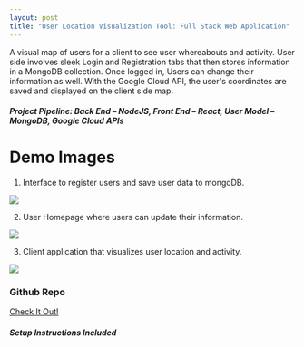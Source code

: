 ```yaml
---
layout: post
title: "User Location Visualization Tool: Full Stack Web Application"
---
```


A visual map of users for a client to see user whereabouts and activity. User side involves sleek Login and Registration tabs that then stores information in a MongoDB collection. Once logged in, Users can change their information as well. With the Google Cloud API, the user's coordinates are saved and displayed on the client side map.
##### Project Pipeline: Back End – NodeJS, Front End – React, User Model – MongoDB, Google Cloud APIs

# Demo Images
1. Interface to register users and save user data to mongoDB.

<img src="{{ site.url }}/assets/Files/UserLocationDemo/Register.png"/>

2. User Homepage where users can update their information.

<img src="{{ site.url }}/assets/Files/UserLocationDemo/Login.png"/>

3. Client application that visualizes user location and activity.

<img src="{{ site.url }}/assets/Files/UserLocationDemo/Visualization.png"/>


### Github Repo

[Check It Out!](https://github.com/athom031/UserRegLatLong)
##### Setup Instructions Included
